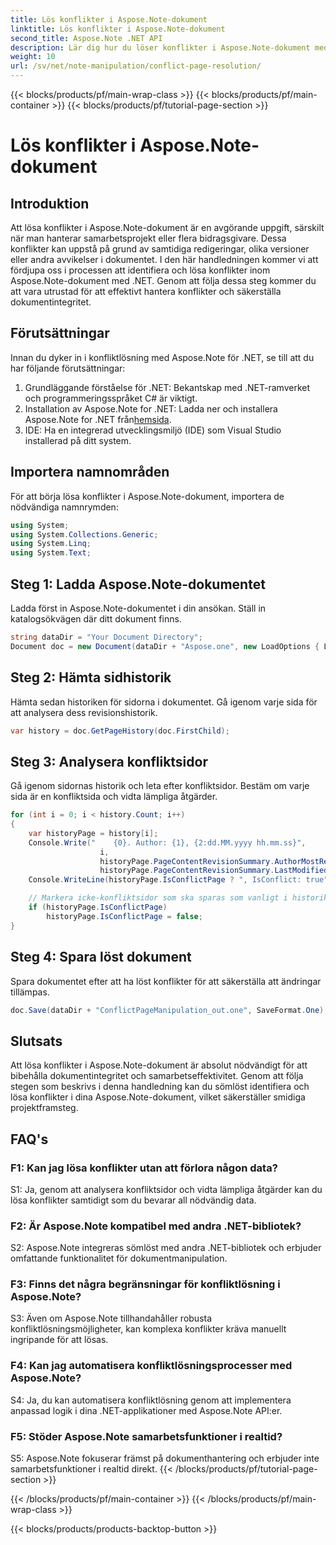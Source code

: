 ```yaml
---
title: Lös konflikter i Aspose.Note-dokument
linktitle: Lös konflikter i Aspose.Note-dokument
second_title: Aspose.Note .NET API
description: Lär dig hur du löser konflikter i Aspose.Note-dokument med .NET. Steg-för-steg guide för effektiv konfliktlösning.
weight: 10
url: /sv/net/note-manipulation/conflict-page-resolution/
---
```


{{< blocks/products/pf/main-wrap-class >}}
{{< blocks/products/pf/main-container >}}
{{< blocks/products/pf/tutorial-page-section >}}

# Lös konflikter i Aspose.Note-dokument

## Introduktion

Att lösa konflikter i Aspose.Note-dokument är en avgörande uppgift, särskilt när man hanterar samarbetsprojekt eller flera bidragsgivare. Dessa konflikter kan uppstå på grund av samtidiga redigeringar, olika versioner eller andra avvikelser i dokumentet. I den här handledningen kommer vi att fördjupa oss i processen att identifiera och lösa konflikter inom Aspose.Note-dokument med .NET. Genom att följa dessa steg kommer du att vara utrustad för att effektivt hantera konflikter och säkerställa dokumentintegritet.

## Förutsättningar

Innan du dyker in i konfliktlösning med Aspose.Note för .NET, se till att du har följande förutsättningar:

1. Grundläggande förståelse för .NET: Bekantskap med .NET-ramverket och programmeringsspråket C# är viktigt.
2.  Installation av Aspose.Note for .NET: Ladda ner och installera Aspose.Note for .NET från[hemsida](https://releases.aspose.com/note/net/).
3. IDE: Ha en integrerad utvecklingsmiljö (IDE) som Visual Studio installerad på ditt system.

## Importera namnområden

För att börja lösa konflikter i Aspose.Note-dokument, importera de nödvändiga namnrymden:

```csharp
using System;
using System.Collections.Generic;
using System.Linq;
using System.Text;
```

## Steg 1: Ladda Aspose.Note-dokumentet

Ladda först in Aspose.Note-dokumentet i din ansökan. Ställ in katalogsökvägen där ditt dokument finns.

```csharp
string dataDir = "Your Document Directory";
Document doc = new Document(dataDir + "Aspose.one", new LoadOptions { LoadHistory = true });
```

## Steg 2: Hämta sidhistorik

Hämta sedan historiken för sidorna i dokumentet. Gå igenom varje sida för att analysera dess revisionshistorik.

```csharp
var history = doc.GetPageHistory(doc.FirstChild);
```

## Steg 3: Analysera konfliktsidor

Gå igenom sidornas historik och leta efter konfliktsidor. Bestäm om varje sida är en konfliktsida och vidta lämpliga åtgärder.

```csharp
for (int i = 0; i < history.Count; i++)
{
    var historyPage = history[i];
    Console.Write("    {0}. Author: {1}, {2:dd.MM.yyyy hh.mm.ss}",
                    i,
                    historyPage.PageContentRevisionSummary.AuthorMostRecent,
                    historyPage.PageContentRevisionSummary.LastModifiedTime);
    Console.WriteLine(historyPage.IsConflictPage ? ", IsConflict: true" : string.Empty);

    // Markera icke-konfliktsidor som ska sparas som vanligt i historiken
    if (historyPage.IsConflictPage)
        historyPage.IsConflictPage = false;
}
```

## Steg 4: Spara löst dokument

Spara dokumentet efter att ha löst konflikter för att säkerställa att ändringar tillämpas.

```csharp
doc.Save(dataDir + "ConflictPageManipulation_out.one", SaveFormat.One);
```

## Slutsats

Att lösa konflikter i Aspose.Note-dokument är absolut nödvändigt för att bibehålla dokumentintegritet och samarbetseffektivitet. Genom att följa stegen som beskrivs i denna handledning kan du sömlöst identifiera och lösa konflikter i dina Aspose.Note-dokument, vilket säkerställer smidiga projektframsteg.

## FAQ's

### F1: Kan jag lösa konflikter utan att förlora någon data?

S1: Ja, genom att analysera konfliktsidor och vidta lämpliga åtgärder kan du lösa konflikter samtidigt som du bevarar all nödvändig data.

### F2: Är Aspose.Note kompatibel med andra .NET-bibliotek?

S2: Aspose.Note integreras sömlöst med andra .NET-bibliotek och erbjuder omfattande funktionalitet för dokumentmanipulation.

### F3: Finns det några begränsningar för konfliktlösning i Aspose.Note?

S3: Även om Aspose.Note tillhandahåller robusta konfliktlösningsmöjligheter, kan komplexa konflikter kräva manuellt ingripande för att lösas.

### F4: Kan jag automatisera konfliktlösningsprocesser med Aspose.Note?

S4: Ja, du kan automatisera konfliktlösning genom att implementera anpassad logik i dina .NET-applikationer med Aspose.Note API:er.

### F5: Stöder Aspose.Note samarbetsfunktioner i realtid?

S5: Aspose.Note fokuserar främst på dokumenthantering och erbjuder inte samarbetsfunktioner i realtid direkt.
{{< /blocks/products/pf/tutorial-page-section >}}

{{< /blocks/products/pf/main-container >}}
{{< /blocks/products/pf/main-wrap-class >}}

{{< blocks/products/products-backtop-button >}}
